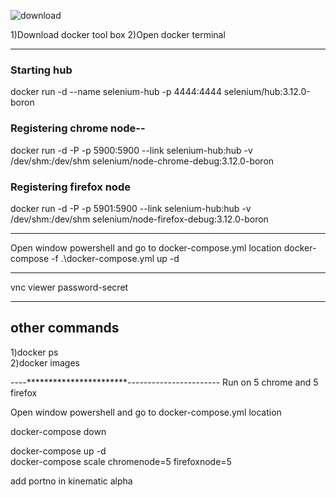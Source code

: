 ![download](https://user-images.githubusercontent.com/24494133/41867578-1f0e4400-78d1-11e8-88aa-c99930565275.jpg)

1)Download docker tool box 
2)Open docker terminal

------------------------------------------------------------------------------
### Starting hub
docker run -d --name selenium-hub -p 4444:4444 selenium/hub:3.12.0-boron

### Registering chrome node--

docker run -d -P -p 5900:5900 --link selenium-hub:hub -v /dev/shm:/dev/shm selenium/node-chrome-debug:3.12.0-boron

### Registering firefox node
docker run -d -P -p 5901:5900 --link selenium-hub:hub -v /dev/shm:/dev/shm selenium/node-firefox-debug:3.12.0-boron


--------------------------------------------------------------------------------------------

Open window powershell and go to docker-compose.yml location
 docker-compose -f .\docker-compose.yml up -d


------------------------------------------
vnc viewer password-secret

-------------------------------------
## other commands </br>
1)docker ps </br>
2)docker images

----***********************-----------------------
Run on 5 chrome and 5 firefox

Open window powershell and go to docker-compose.yml location </br>

docker-compose down </br>

docker-compose up -d </br>
docker-compose scale chromenode=5 firefoxnode=5 </br>

add portno in kinematic alpha
